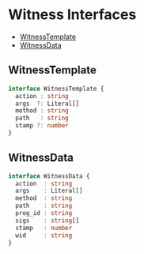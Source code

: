 # Witness Interfaces

- [WitnessTemplate](#witnesstemplate)  
- [WitnessData](#witnessdata)  

## WitnessTemplate

```ts
interface WitnessTemplate {
  action : string
  args  ?: Literal[]
  method : string
  path   : string
  stamp ?: number
}
```

## WitnessData

```ts
interface WitnessData {
  action  : string
  args    : Literal[]
  method  : string
  path    : string
  prog_id : string
  sigs    : string[]
  stamp   : number
  wid     : string
}
```